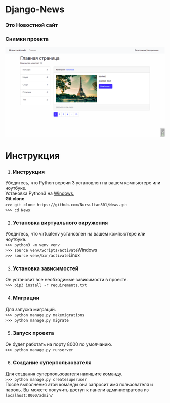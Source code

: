 # Django-News
### Это Новостной сайт

### Снимки проекта
  ![alt text](https://github.com/Nursultan301/News/blob/main/mysite/static/PHOTO_README/news.png)
  <br>
  
# Инструкция 

1) ### Инструкция
  Убедитесь, что Python версии 3 установлен на вашем компьютере или ноутбуке.<br>
  Установка Python3 на [Windows](https://www.youtube.com/watch?v=IU4-19ofajg), []()
 	 <br>
  **Git clone** <br>
  `>>> git clone https://github.com/Nursultan301/News.git`<br>
  `>>> cd News`
  
2) ### Установка виртуального окружения
  Убедитесь, что virtualenv установлен на вашем компьютере или ноутбуке.<br>
  `>>> python3 -m venv venv`<br>
  `>>> source venv/Scripts/activate`Windows<br>
  `>>> source venv/bin/activate`Linux
  
  
3) ### Установка зависимостей
  Он установит все необходимые зависимости в проекте.<br>
  `>>> pip3 install -r requirements.txt`
  
4) ### Миграции 
  Для запуска миграций. <br>
  `>>> python manage.py makemigrations`<br>
  `>>> python manage.py migrate`
  
5) ### Запуск проекта
 Он будет работать на порту 8000 по умолчанию.<br>
`>>> python manage.py runserver` 
  
6) ### Создание суперпользователя
Для создания суперпользователя напишите команду.<br>
`>>> python manage.py createsuperuser`<br>
После выполнения этой команды она запросит имя пользователя и пароль.
Вы можете получить доступ к панели администратора из `localhost:8000/admin/`
